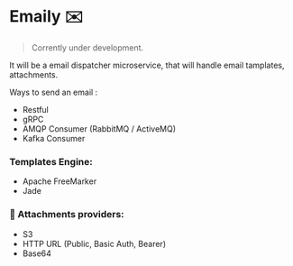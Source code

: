 # Emaily ✉️

> Corrently under development.

It will be a email dispatcher microservice, that will handle email tamplates, attachments.

Ways to send an email :

- Restful
- gRPC
- AMQP Consumer (RabbitMQ / ActiveMQ)
- Kafka Consumer


### Templates Engine:

 - Apache FreeMarker
 - Jade


### :file_folder: Attachments providers:

- S3
- HTTP URL (Public, Basic Auth, Bearer)
- Base64


